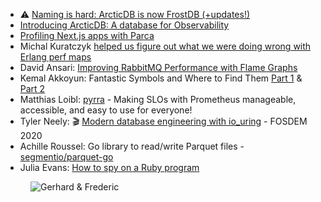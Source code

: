 - ⚠️ [Naming is hard: ArcticDB is now FrostDB (+updates!)](https://www.polarsignals.com/blog/posts/2022/06/16/arcticdb-is-now-frostdb/)
- [Introducing ArcticDB: A database for Observability](https://www.polarsignals.com/blog/posts/2022/05/04/introducing-arcticdb/)
- [Profiling Next.js apps with Parca](https://www.polarsignals.com/blog/posts/2022/03/02/profiling-nextjs-app-with-parca/)
- Michal Kuratczyk [helped us figure out what we were doing wrong with Erlang perf maps](https://github.com/parca-dev/parca-agent/issues/145)
- David Ansari: [Improving RabbitMQ Performance with Flame Graphs](https://blog.rabbitmq.com/posts/2022/05/flame-graphs/)
- Kemal Akkoyun: Fantastic Symbols and Where to Find Them [Part 1](https://www.polarsignals.com/blog/posts/2022/01/13/fantastic-symbols-and-where-to-find-them/) & [Part 2](https://www.polarsignals.com/blog/posts/2022/01/27/fantastic-symbols-and-where-to-find-them-part-2/)
- Matthias Loibl: [pyrra](https://github.com/pyrra-dev/pyrra) - Making SLOs with Prometheus manageable, accessible, and easy to use for everyone!
- Tyler Neely: 🎬 [Modern database engineering with io_uring](https://archive.fosdem.org/2020/schedule/event/rust_techniques_sled/) - FOSDEM 2020
- Achille Roussel: Go library to read/write Parquet files - [segmentio/parquet-go](https://github.com/segmentio/parquet-go)
- Julia Evans: [How to spy on a Ruby program](https://jvns.ca/blog/2016/06/12/a-weird-system-call-process-vm-readv/)

<figure class="richtext-figure richtext-figure--full">
  <img src="https://cdn.changelog.com/shipit/shipit-57--frederic-branczyk.jpg" alt="Gerhard & Frederic" loading="lazy">
</figure>
